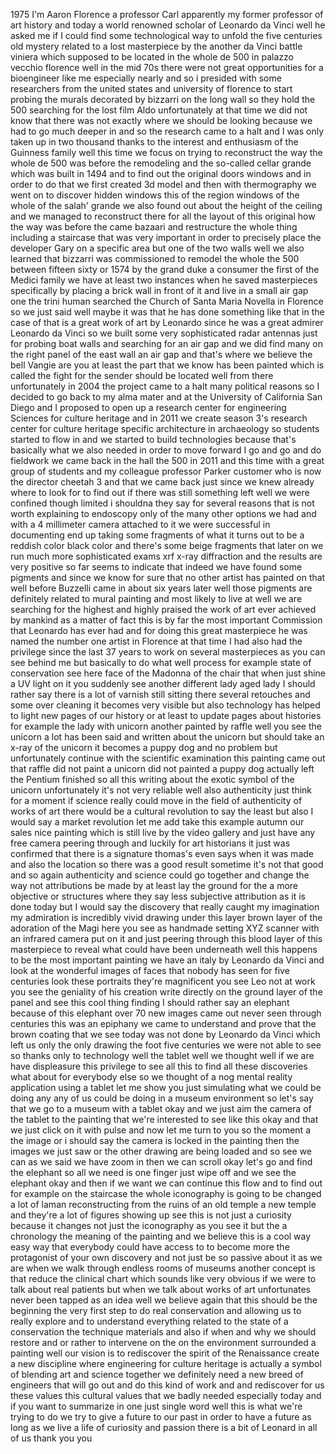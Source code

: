
1975 I&#39;m Aaron Florence a professor Carl
apparently my former professor of art
history and today a world renowned
scholar of Leonardo da Vinci well he
asked me if I could find some
technological way to unfold the five
centuries old mystery related to a lost
masterpiece by the another da Vinci
battle viniera which supposed to be
located in the whole de 500 in palazzo
vecchio florence well in the mid 70s
there were not great opportunities for a
bioengineer like me especially nearly
and so i presided with some researchers
from the united states and university of
florence to start probing the murals
decorated by bizzarri on the long wall
so they hold the 500 searching for the
lost film Aldo unfortunately at that
time we did not know that there was not
exactly where we should be looking
because we had to go much deeper in and
so the research came to a halt and I was
only taken up in two thousand thanks to
the interest and enthusiasm of the
Guinness family well this time we focus
on trying to reconstruct the way the
whole de 500 was before the remodeling
and the so-called cellar grande which
was built in 1494 and to find out the
original doors windows and in order to
do that we first created 3d model and
then with thermography we went on to
discover hidden windows this of the
region windows of the whole of the
salah&#39; grande we also found out about
the height of the ceiling and we managed
to reconstruct there for all the layout
of this original how the way was before
the came bazaari and restructure the
whole thing including a staircase that
was very important in order to precisely
place the developer Gary
on a specific area but one of the two
walls well we also learned that bizzarri
was commissioned to remodel the whole
the 500 between fifteen sixty or 1574 by
the grand duke a consumer the first of
the Medici family we have at least two
instances when he saved masterpieces
specifically by placing a brick wall in
front of it and live in a small air gap
one the trini human searched the Church
of Santa Maria Novella in Florence so we
just said well maybe it was that he has
done something like that in the case of
that is a great work of art by Leonardo
since he was a great admirer Leonardo da
Vinci so we built some very
sophisticated radar antennas just for
probing boat walls and searching for an
air gap and we did find many on the
right panel of the east wall an air gap
and that&#39;s where we believe the bell
Vangie are you at least the part that we
know has been painted which is called
the fight for the sender should be
located well from there unfortunately in
2004 the project came to a halt many
political reasons so I decided to go
back to my alma mater and at the
University of California San Diego and I
proposed to open up a research center
for engineering Sciences for culture
heritage and in 2011 we create season
3&#39;s research center for culture heritage
specific architecture in archaeology so
students started to flow in and we
started to build technologies because
that&#39;s basically what we also needed in
order to move forward I go and go and do
fieldwork we came back in the hall the
500 in 2011 and this time with a great
group of students and my colleague
professor Parker customer who is now the
director cheetah 3 and that we came back
just since we knew already where to look
for to find out if there was still
something left well we were confined
though limited i shouldna they say for
several reasons that is not worth
explaining to endoscopy only of the many
other options we had
and with a 4 millimeter camera attached
to it we were successful in documenting
end up taking some fragments of what it
turns out to be a reddish color black
color and there&#39;s some beige fragments
that later on we run much more
sophisticated exams xrf x-ray
diffraction and the results are very
positive so far seems to indicate that
indeed we have found some pigments and
since we know for sure that no other
artist has painted on that well before
Buzzelli came in about six years later
well those pigments are definitely
related to mural painting and most
likely to live at well we are searching
for the highest and highly praised the
work of art ever achieved by mankind as
a matter of fact this is by far the most
important Commission that Leonardo has
ever had and for doing this great
masterpiece he was named the number one
artist in Florence at that time I had
also had the privilege since the last 37
years to work on several masterpieces as
you can see behind me but basically to
do what well process for example state
of conservation see here face of the
Madonna of the chair that when just
shine a UV light on it you suddenly see
another different lady aged lady I
should rather say there is a lot of
varnish still sitting there several
retouches and some over cleaning it
becomes very visible but also technology
has helped to light new pages of our
history or at least to update pages
about histories for example the lady
with unicorn another painted by raffle
well you see the unicorn a lot has been
said and written about the unicorn but
should take an x-ray of the unicorn it
becomes a puppy dog and no problem but
unfortunately continue with the
scientific examination this painting
came out that raffle did not paint a
unicorn did not painted a puppy dog
actually left the Pentium finished so
all this writing about
the exotic symbol of the unicorn
unfortunately it&#39;s not very reliable
well also authenticity just think for a
moment if science really could move in
the field of authenticity of works of
art there would be a cultural revolution
to say the least but also I would say a
market revolution let me add take this
example autumn our sales nice painting
which is still live by the video gallery
and just have any free camera peering
through and luckily for art historians
it just was confirmed that there is a
signature thomas&#39;s even says when it was
made and also the location so there was
a good result sometime it&#39;s not that
good and so again authenticity and
science could go together and change the
way not attributions be made by at least
lay the ground for the a more objective
or structures where they say less
subjective attribution as it is done
today but I would say the discovery that
really caught my imagination my
admiration is incredibly vivid drawing
under this layer brown layer of the
adoration of the Magi here you see as
handmade setting XYZ scanner with an
infrared camera put on it and just
peering through this blood layer of this
masterpiece to reveal what could have
been underneath well this happens to be
the most important painting we have an
italy by Leonardo da Vinci and look at
the wonderful images of faces that
nobody has seen for five centuries look
these portraits they&#39;re magnificent you
see Leo not at work you see the
geniality of his creation write directly
on the ground layer of the panel and see
this cool thing finding I should rather
say an elephant because of this elephant
over 70 new images came out never seen
through centuries this was an epiphany
we came to understand and
prove that the brown coating that we see
today was not done by Leonardo da Vinci
which left us only the only drawing the
foot five centuries we were not able to
see so thanks only to technology well
the tablet well we thought well if we
are have displeasure this privilege to
see all this to find all these
discoveries what about for everybody
else so we thought of a nog mental
reality application using a tablet let
me show you just simulating what we
could be doing any any of us could be
doing in a museum environment so let&#39;s
say that we go to a museum with a tablet
okay and we just aim the camera of the
tablet to the painting that we&#39;re
interested to see like this okay and
that we just click on it with pulse and
now let me turn to you so the moment a
the image or i should say the camera is
locked in the painting then the images
we just saw or the other drawing are
being loaded and so see we can as we
said we have zoom in then we can scroll
okay let&#39;s go and find the elephant so
all we need is one finger just wipe off
and we see the elephant
okay and then if we want we can continue
this flow and to find out for example on
the staircase the whole iconography is
going to be changed a lot of laman
reconstructing from the ruins of an old
temple a new temple and they&#39;re a lot of
figures showing up see this is not just
a curiosity because it changes not just
the iconography as you see it but the a
chronology the meaning of the painting
and we believe this is a cool way easy
way that everybody could have access to
to become more the protagonist of your
own discovery and not just be so passive
about it as we are when we walk through
endless rooms of museums another concept
is that reduce the clinical chart which
sounds like very obvious if we were to
talk about real patients but when we
talk about works of art unfortunates
never been tapped as an idea well we
believe again that this should be the
beginning the very first step to do real
conservation and allowing us to really
explore and to understand everything
related to the state of a conservation
the technique materials and also if when
and why we should restore and or rather
to intervene on the on the environment
surrounded a painting well our vision is
to rediscover the spirit of the
Renaissance create a new discipline
where engineering for culture heritage
is actually a symbol of blending art and
science together we definitely need a
new breed of engineers that will go out
and do this kind of work and and
rediscover for us these values this
cultural values that we badly needed
especially today and if you want to
summarize in one just single word well
this is what we&#39;re trying to do we try
to give a future to our past in order to
have a future as long as we live a life
of curiosity and passion there is a bit
of Leonard in all of us thank you
you
